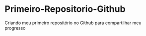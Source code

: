 # Primeiro-Repositorio-Github
Criando meu primeiro repositório no Github para compartilhar meu progresso
